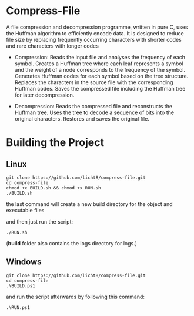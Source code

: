 # Compress-File
A file compression and decompression programme, written in pure C, uses the Huffman algorithm to efficiently encode data. It is designed to reduce file size by replacing frequently occurring characters with shorter codes and rare characters with longer codes

* Compression:
Reads the input file and analyses the frequency of each symbol.
Creates a Huffman tree where each leaf represents a symbol and the weight of a node corresponds to the frequency of the symbol.
Generates Huffman codes for each symbol based on the tree structure.
Replaces the characters in the source file with the corresponding Huffman codes.
Saves the compressed file including the Huffman tree for later decompression.

* Decompression:
Reads the compressed file and reconstructs the Huffman tree.
Uses the tree to decode a sequence of bits into the original characters.
Restores and saves the original file.

# Building the Project
## Linux 
```
git clone https://github.com/licht8/compress-file.git
cd compress-file
chmod +x BUILD.sh && chmod +x RUN.sh
./BUILD.sh
 ```
the last command will create a new build directory for the object and executable files

and then just run the script: 
```
./RUN.sh
```
(**build** folder also contains the logs directory for logs.)


## Windows
```
git clone https://github.com/licht8/compress-file.git
cd compress-file
.\BUILD.ps1
```
and run the script afterwards by following this command:
```
.\RUN.ps1
```

